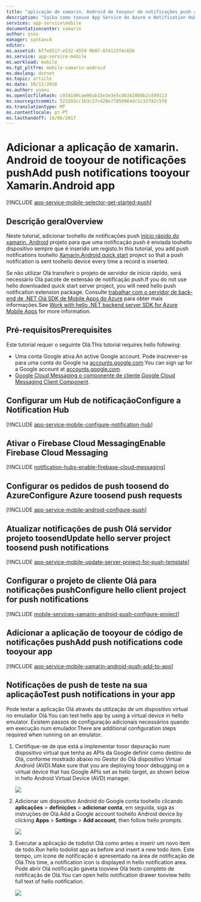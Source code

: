 ```yaml
---
title: "aplicação de xamarin. Android de tooyour de notificações push aaaAdd | Microsoft Docs"
description: "Saiba como toouse App Service do Azure e Notification Hubs do Azure toosend aplicação de xamarin. Android tooyour de notificações push"
services: app-service\mobile
documentationcenter: xamarin
author: ysxu
manager: syntaxc4
editor: 
ms.assetid: 6f7e8517-e532-4559-9b07-874115f4c65b
ms.service: app-service-mobile
ms.workload: mobile
ms.tgt_pltfrm: mobile-xamarin-android
ms.devlang: dotnet
ms.topic: article
ms.date: 10/12/2016
ms.author: yuaxu
ms.openlocfilehash: c93d1d0cae06ab15e3e3e5c4b342808b2cd49113
ms.sourcegitcommit: 523283cc1b3c37c428e77850964dc1c33742c5f0
ms.translationtype: MT
ms.contentlocale: pt-PT
ms.lasthandoff: 10/06/2017
---
```

# <a name="add-push-notifications-tooyour-xamarinandroid-app"></a><span data-ttu-id="3d93c-103">Adicionar a aplicação de xamarin. Android de tooyour de notificações push</span><span class="sxs-lookup"><span data-stu-id="3d93c-103">Add push notifications tooyour Xamarin.Android app</span></span>
[!INCLUDE [app-service-mobile-selector-get-started-push](../../includes/app-service-mobile-selector-get-started-push.md)]

## <a name="overview"></a><span data-ttu-id="3d93c-104">Descrição geral</span><span class="sxs-lookup"><span data-stu-id="3d93c-104">Overview</span></span>
<span data-ttu-id="3d93c-105">Neste tutorial, adicionar toohello de notificações push [início rápido do xamarin. Android](app-service-mobile-windows-store-dotnet-get-started.md) projeto para que uma notificação push é enviada toohello dispositivo sempre que é inserido um registo.</span><span class="sxs-lookup"><span data-stu-id="3d93c-105">In this tutorial, you add push notifications toohello [Xamarin.Android quick start](app-service-mobile-windows-store-dotnet-get-started.md) project so that a push notification is sent toohello device every time a record is inserted.</span></span>

<span data-ttu-id="3d93c-106">Se não utilizar Olá transferir o projeto de servidor de início rápido, será necessário Olá pacote de extensão de notificação push.</span><span class="sxs-lookup"><span data-stu-id="3d93c-106">If you do not use hello downloaded quick start server project, you will need hello push notification extension package.</span></span> <span data-ttu-id="3d93c-107">Consulte [trabalhar com o servidor de back-end de .NET Olá SDK de Mobile Apps do Azure](app-service-mobile-dotnet-backend-how-to-use-server-sdk.md) para obter mais informações.</span><span class="sxs-lookup"><span data-stu-id="3d93c-107">See [Work with hello .NET backend server SDK for Azure Mobile Apps](app-service-mobile-dotnet-backend-how-to-use-server-sdk.md) for more information.</span></span>

## <a name="prerequisites"></a><span data-ttu-id="3d93c-108">Pré-requisitos</span><span class="sxs-lookup"><span data-stu-id="3d93c-108">Prerequisites</span></span>
<span data-ttu-id="3d93c-109">Este tutorial requer o seguinte Olá:</span><span class="sxs-lookup"><span data-stu-id="3d93c-109">This tutorial requires hello following:</span></span>

* <span data-ttu-id="3d93c-110">Uma conta Google ativa.</span><span class="sxs-lookup"><span data-stu-id="3d93c-110">An active Google account.</span></span> <span data-ttu-id="3d93c-111">Pode inscrever-se para uma conta do Google na [accounts.google.com](http://go.microsoft.com/fwlink/p/?LinkId=268302).</span><span class="sxs-lookup"><span data-stu-id="3d93c-111">You can sign up for a Google account at [accounts.google.com](http://go.microsoft.com/fwlink/p/?LinkId=268302).</span></span>
* <span data-ttu-id="3d93c-112">[Google Cloud Messaging o componente de cliente](http://components.xamarin.com/view/GCMClient/).</span><span class="sxs-lookup"><span data-stu-id="3d93c-112">[Google Cloud Messaging Client Component](http://components.xamarin.com/view/GCMClient/).</span></span>

## <span data-ttu-id="3d93c-113"><a name="configure-hub"></a>Configurar um Hub de notificação</span><span class="sxs-lookup"><span data-stu-id="3d93c-113"><a name="configure-hub"></a>Configure a Notification Hub</span></span>
[!INCLUDE [app-service-mobile-configure-notification-hub](../../includes/app-service-mobile-configure-notification-hub.md)]

## <span data-ttu-id="3d93c-114"><a id="register"></a>Ativar o Firebase Cloud Messaging</span><span class="sxs-lookup"><span data-stu-id="3d93c-114"><a id="register"></a>Enable Firebase Cloud Messaging</span></span>
[!INCLUDE [notification-hubs-enable-firebase-cloud-messaging](../../includes/notification-hubs-enable-firebase-cloud-messaging.md)]

## <a name="configure-azure-toosend-push-requests"></a><span data-ttu-id="3d93c-115">Configurar os pedidos de push toosend do Azure</span><span class="sxs-lookup"><span data-stu-id="3d93c-115">Configure Azure toosend push requests</span></span>
[!INCLUDE [app-service-mobile-android-configure-push](../../includes/app-service-mobile-android-configure-push-for-firebase.md)]

## <span data-ttu-id="3d93c-116"><a id="update-server"></a>Atualizar notificações de push Olá servidor projeto toosend</span><span class="sxs-lookup"><span data-stu-id="3d93c-116"><a id="update-server"></a>Update hello server project toosend push notifications</span></span>
[!INCLUDE [app-service-mobile-update-server-project-for-push-template](../../includes/app-service-mobile-update-server-project-for-push-template.md)]

## <span data-ttu-id="3d93c-117"><a id="configure-app"></a>Configurar o projeto de cliente Olá para notificações push</span><span class="sxs-lookup"><span data-stu-id="3d93c-117"><a id="configure-app"></a>Configure hello client project for push notifications</span></span>
[!INCLUDE [mobile-services-xamarin-android-push-configure-project](../../includes/mobile-services-xamarin-android-push-configure-project.md)]

## <span data-ttu-id="3d93c-118"><a id="add-push"></a>Adicionar a aplicação de tooyour de código de notificações push</span><span class="sxs-lookup"><span data-stu-id="3d93c-118"><a id="add-push"></a>Add push notifications code tooyour app</span></span>
[!INCLUDE [app-service-mobile-xamarin-android-push-add-to-app](../../includes/app-service-mobile-xamarin-android-push-add-to-app.md)]

## <span data-ttu-id="3d93c-119"><a name="test"></a>Notificações de push de teste na sua aplicação</span><span class="sxs-lookup"><span data-stu-id="3d93c-119"><a name="test"></a>Test push notifications in your app</span></span>
<span data-ttu-id="3d93c-120">Pode testar a aplicação Olá através da utilização de um dispositivo virtual no emulador Olá.</span><span class="sxs-lookup"><span data-stu-id="3d93c-120">You can test hello app by using a virtual device in hello emulator.</span></span> <span data-ttu-id="3d93c-121">Existem passos de configuração adicionais necessários quando em execução num emulador.</span><span class="sxs-lookup"><span data-stu-id="3d93c-121">There are additional configuration steps required when running on an emulator.</span></span>

1. <span data-ttu-id="3d93c-122">Certifique-se de que está a implementar tooor depuração num dispositivo virtual que tenha as APIs da Google definir como destino de Olá, conforme mostrado abaixo no Gestor do Olá dispositivo Virtual Android (AVD).</span><span class="sxs-lookup"><span data-stu-id="3d93c-122">Make sure that you are deploying tooor debugging on a virtual device that has Google APIs set as hello target, as shown below in hello Android Virtual Device (AVD) manager.</span></span>
   
    ![](./media/app-service-mobile-xamarin-android-get-started-push/google-apis-avd-settings.png)
2. <span data-ttu-id="3d93c-123">Adicionar um dispositivo Android do Google conta toohello clicando **aplicações** > **definições** > **adicionar conta**, em seguida, siga as instruções de Olá.</span><span class="sxs-lookup"><span data-stu-id="3d93c-123">Add a Google account toohello Android device by clicking **Apps** > **Settings** > **Add account**, then follow hello prompts.</span></span>
   
    ![](./media/app-service-mobile-xamarin-android-get-started-push/add-google-account.png)
3. <span data-ttu-id="3d93c-124">Executar a aplicação de todolist Olá como antes e inserir um novo item de todo.</span><span class="sxs-lookup"><span data-stu-id="3d93c-124">Run hello todolist app as before and insert a new todo item.</span></span> <span data-ttu-id="3d93c-125">Este tempo, um ícone de notificação é apresentado na área de notificação de Olá.</span><span class="sxs-lookup"><span data-stu-id="3d93c-125">This time, a notification icon is displayed in hello notification area.</span></span> <span data-ttu-id="3d93c-126">Pode abrir Olá notificação gaveta tooview Olá texto completo de notificação de Olá.</span><span class="sxs-lookup"><span data-stu-id="3d93c-126">You can open hello notification drawer tooview hello full text of hello notification.</span></span>
   
    ![](./media/app-service-mobile-xamarin-android-get-started-push/android-notifications.png)

<!-- URLs. -->
[Xamarin.Android quick start]: app-service-mobile-xamarin-android-get-started.md
[Google Cloud Messaging Client Component]: http://components.xamarin.com/view/GCMClient/
[Azure Mobile Services Component]: http://components.xamarin.com/view/azure-mobile-services/
